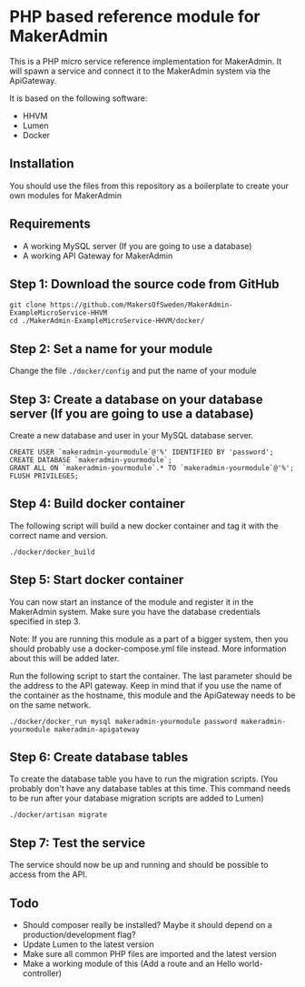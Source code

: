 PHP based reference module for MakerAdmin
=========================================
This is a PHP micro service reference implementation for MakerAdmin. It will spawn a service and connect it to the MakerAdmin system via the ApiGateway.

It is based on the following software:

 * HHVM
 * Lumen
 * Docker


Installation
------------
You should use the files from this repository as a boilerplate to create your own modules for MakerAdmin

## Requirements
* A working MySQL server (If you are going to use a database)
* A working API Gateway for MakerAdmin

## Step 1: Download the source code from GitHub
```
git clone https://github.com/MakersOfSweden/MakerAdmin-ExampleMicroService-HHVM
cd ./MakerAdmin-ExampleMicroService-HHVM/docker/
```

## Step 2: Set a name for your module
Change the file `./docker/config` and put the name of your module

## Step 3: Create a database on your database server (If you are going to use a database)
Create a new database and user in your MySQL database server.

```
CREATE USER `makeradmin-yourmodule`@'%' IDENTIFIED BY 'password';
CREATE DATABASE `makeradmin-yourmodule`;
GRANT ALL ON `makeradmin-yourmodule`.* TO `makeradmin-yourmodule`@'%';
FLUSH PRIVILEGES;
```

## Step 4: Build docker container
The following script will build a new docker container and tag it with the correct name and version.
```
./docker/docker_build
```

## Step 5: Start docker container
You can now start an instance of the module and register it in the MakerAdmin system. Make sure you have the database credentials specified in step 3.

Note: If you are running this module as a part of a bigger system, then you should probably use a docker-compose.yml file instead. More information about this will be added later.

Run the following script to start the container. The last parameter should be the address to the API gateway. Keep in mind that if you use the name of the container as the hostname, this module and the ApiGateway needs to be on the same network.
```
./docker/docker_run mysql makeradmin-yourmodule password makeradmin-yourmodule makeradmin-apigateway
```

## Step 6: Create database tables
To create the database table you have to run the migration scripts. (You probably don't have any database tables at this time. This command needs to be run after your database migration scripts are added to Lumen)
```
./docker/artisan migrate
```

## Step 7: Test the service
The service should now be up and running and should be possible to access from the API.


Todo
----
 * Should composer really be installed? Maybe it should depend on a production/development flag?
 * Update Lumen to the latest version
 * Make sure all common PHP files are imported and the latest version
 * Make a working module of this (Add a route and an Hello world-controller)
